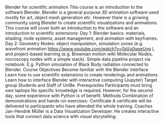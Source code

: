 Blender for scientific animation
This course is an introduction to the software Blender. Blender is a general purpose 3D animation software used mostly for art, object mesh generation etc. However there is a growing community using Blender to create scientific visualizations and animations. This course will cover both an introduction to the software and an introduction to scientific extensions:
Day 1: Blender basics: materials, shading, node systems, asset management, and animation with keyframes.
Day 2: Geometry Nodes: object manipulation, simulation zones (e.g. wavefront animation https://www.youtube.com/watch?v=0sVu0qpeUyg ), and project-based learning (e.g. Brownian motion with Molecular Nodes, microscopy nodes with a simple stack). Simple data pipeline project via notebook. E.g. Python simulation of Black Body radiation connected to Blender.
Course Objectives
Become familiar with the Blender interface
Learn how to use scientific extensions to create renderings and animations
Learn how to interface Blender with interactive computing (Jupyter)
Target group
Students and Staff of UniBe.
Prerequisites
Participants must bring own laptops
No specific knowledge is required. However, for the second day, some experience with Python is of benefit.
Methods
Combination of demonstrations and hands-on exercises-
Certificate
A certificate will be delivered to participants who have attended the whole training.
Coaches
Jan-Hendrik Müller is a Data Visualization Developer. He creates interactive tools that connect data science with visual storytelling.
